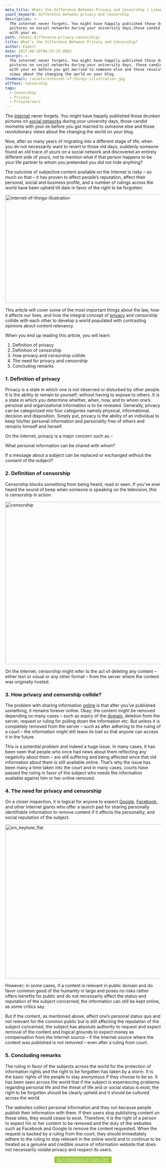 ```yaml
---
meta_title: Whats the difference Between Privacy and Censorship | Limeproxies
yoast_keyword: difference between privacy and censorship
description: >-
  The internet never forgets. You might have happily published those drunken
  pictures on social networks during your university days,those candid moments
  with your ex.
path: /whats-difference-privacy-censorship/
title: What’s the difference Between Privacy and Censorship?
author: Expert
date: 2017-06-20T06:53:25.000Z
excerpt: >-
  The internet never forgets. You might have happily published those drunken
  pictures on social networks during your university days, those candid moments
  with your ex before you got married to someone else and those revolutionary
  views about the changing the world on your blog.
thumbnail: /assets/internet-of-things-illustration.jpg
altText: Censorship
tags:
  - Censorship
  - Privacy
  - ProxyServers
---
```

The <a href="/blog/how-to-speed-up-your-internet/" target="_blank" rel="noopener noreferrer">internet</a> never forgets. You might have happily published those drunken pictures on <a href="/blog/how-social-media-marketing-generated-7-million-in-affiliate-sales-for-this-entrepreneur/" target="_blank" rel="noopener noreferrer">social networks</a> during your university days, those candid moments with your ex before you got married to someone else and those revolutionary views about the changing the world on your blog.

Now, after so many years of migrating into a different stage of life; when you do not necessarily want to revert to those old days; suddenly someone found an old trace of yours on a social network and discovered an entirely different side of yours, not to mention what if that person happens to be your life partner to whom you pretended you did not hide anything?

The outcome of subjective content available on the Internet is risky &#8211; so much so that &#8211; it has proven to affect people&#8217;s reputation, affect their personal, social and business profile, and a number of rulings across the world have been upheld till date in favor of the right to be forgotten.

[<img class="alignnone wp-image-299" src="/assets/internet-of-things-illustration.jpg" alt="internet-of-things-illustration" width="700" height="350" />](http://limeproxies.com/blog/wp-content/uploads/2017/06/internet-of-things-illustration.jpg)

This article will cover some of the most important things about the law, how it affects our lives, and how the integral concept of <a href="/blog/how-to-maintain-phone-privacy-get-started/" target="_blank" rel="noopener noreferrer">privacy</a> and censorship collide with each other to develop a world populated with contrasting opinions about content relevancy.

When you end up reading this article, you will learn:

1. Definition of privacy
2. Definition of censorship
3. How privacy and censorship collide
4. The need for privacy and censorship
5. Concluding remarks

### 

### **1. Definition of privacy**

Privacy is a state in which one is not observed or disturbed by other people. It is the ability to remain to yourself; without having to expose to others. It is a state in which you determine whether, when, how, and to whom one&#8217;s personal and organizational information is to be revealed. Generally, privacy can be categorized into four categories namely physical, informational, decision and disposition. Simply put, privacy is the ability of an individual to keep his/her personal information and personality free of others and remains himself and herself.

On the Internet, privacy is a major concern such as &#8211;

What personal information can be shared with whom?

If a message about a subject can be replaced or exchanged without the consent of the subject?

### 2. Definition of censorship

Censorship blocks something from being heard, read or seen. If you&#8217;ve ever heard the sound of beep when someone is speaking on the television, this is censorship in action.

[<img class="alignnone wp-image-297" src="/assets/censorship.gif" alt="censorship" width="700" height="525" />](http://limeproxies.com/blog/wp-content/uploads/2017/06/censorship.gif)

On the Internet, censorship might refer to the act of deleting any content &#8211; either text or visual or any other format &#8211; from the server where the content was originally hosted.

### 3. How privacy and censorship collide?

The problem with sharing information <a href="/blog/am-i-a-target-for-online-price-discrimination/" target="_blank" rel="noopener noreferrer">online</a> is that after you&#8217;ve published something, it remains forever online. Okay; the content might be removed depending on many cases &#8211; such as expiry of the <a href="/blog/choosing-the-best-domain-name-for-optimum-brand-awareness/" target="_blank" rel="noopener noreferrer">domain</a>, deletion from the server, request or ruling for pulling down the information etc. But unless it is completely removed from the server &#8211; such as after adhering to the ruling of a court &#8211; the information might still leave its trail so that anyone can access it in the future.

This is a potential problem and indeed a huge issue. In many cases, it has been seen that people who once had news about them reflecting any negativity about them &#8211; are still suffering and being affected since that old information about them is still available online. That&#8217;s why the issue has been many a time taken into the court and in many cases, courts have passed the ruling in favor of the subject who needs the information available against him or her online removed.

### 4. The need for privacy and censorship

On a closer inspection, it is logical for anyone to expect <a href="/blog/latest-seo-trends-and-google-algorithm-update-2018/" target="_blank" rel="noopener noreferrer">Google</a>, <a href="/blog/facebook-ads-in-2018-updates-you-should-not-miss/" target="_blank" rel="noopener noreferrer">Facebook</a>, and other Internet giants who offer a launch pad for sharing personally identifiable information to remove content if it affects the personality, and social reputation of the subject.

[<img class="alignnone wp-image-298" src="/assets/sm_keyhole_flat.png" alt="sm_keyhole_flat" width="700" height="498" />](http://limeproxies.com/blog/wp-content/uploads/2017/06/sm_keyhole_flat.png)

However; in some cases, if a content is relevant in public domain and do favor common good of the humanity in large and poses no risks rather offers benefits for public and do not necessarily affect the status and reputation of the subject concerned; the information can still be kept online, as some critics say.

But if the content, as mentioned above, affect one&#8217;s personal status quo and not relevant for the common public but is still affecting the reputation of the subject concerned, the subject has absolute authority to request and expect removal of the content and logical grounds to expect money as compensation from the Internet source &#8211; if the Internet source where the content was published is not removed &#8211; even after a ruling from court.

### **5. Concluding remarks**

The ruling in favor of the subjects across the world for the protection of information rights and the right to be forgotten has taken by a storm. It is the basic rights of the people to stay anonymous if they choose to be so. It has been seen across the world that if the subject is experiencing problems regarding personal life and the threat of life and or social status is exist; the right to be forgotten should be clearly upheld and it should be cultured across the world.

The websites collect personal information and they run because people publish their information with them. If their users stop publishing content on these sites, they would cease to exist. Therefore; it is the right of a person to expect his or her content to be removed and the duty of the websites such as Facebook and Google to remove the content requested. When the request is backed by a ruling from the court; they should immediately adhere to the ruling to stay relevant in the online world and to continue to be treated as a genuine and credible source of information website that does not necessarily violate privacy and respect its users.

<p style="text-align: center;">
  <button style="background-color: #9acd32; border-radius: 5%; border: solid 2px #9ACD32;"><a style="color: #eeeeee;" href="https://bit.ly/2JPBIE1">BUY PROXIES AT 50% OFF</a></button>
</p>
